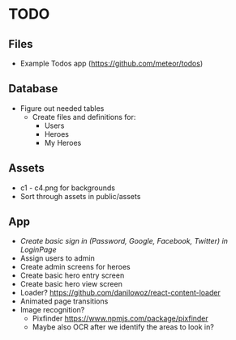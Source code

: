 # TODO

## Files

- Example Todos app (<https://github.com/meteor/todos>)

## Database

- Figure out needed tables
  - Create files and definitions for:
    - Users
    - Heroes
    - My Heroes

## Assets

- c1 - c4.png for backgrounds
- Sort through assets in public/assets

## App

- *Create basic sign in (Password, Google, Facebook, Twitter) in LoginPage*
- Assign users to admin
- Create admin screens for heroes
- Create basic hero entry screen
- Create basic hero view screen
- Loader? <https://github.com/danilowoz/react-content-loader>
- Animated page transitions
- Image recognition?
  - Pixfinder <https://www.npmjs.com/package/pixfinder>
  - Maybe also OCR after we identify the areas to look in?
